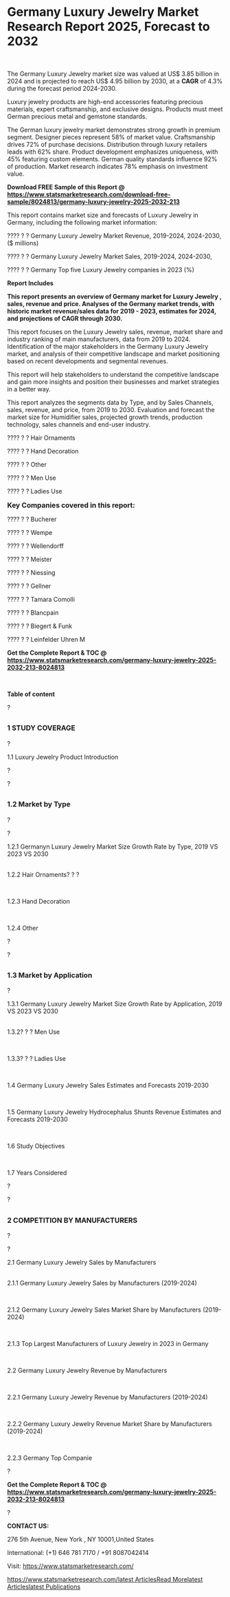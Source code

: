 <h1>Germany Luxury Jewelry Market Research Report 2025, Forecast to 2032</h1><br/><p>The Germany Luxury Jewelry market size was valued at US$ 3.85 billion in 2024 and is projected to reach US$ 4.95 billion by 2030, at a <strong>CAGR</strong> of 4.3% during the forecast period 2024-2030.</p>
 
 
 
 <p>Luxury jewelry products are high-end accessories featuring precious materials, expert craftsmanship, and exclusive designs. Products must meet German precious metal and gemstone standards.</p>
 
 
 
 <p>The German luxury jewelry market demonstrates strong growth in premium segment. Designer pieces represent 58% of market value. Craftsmanship drives 72% of purchase decisions. Distribution through luxury retailers leads with 62% share. Product development emphasizes uniqueness, with 45% featuring custom elements. German quality standards influence 92% of production. Market research indicates 78% emphasis on investment value.</p>
 
 
 
 <p><strong>Download FREE Sample of this Report @ <a href="https://www.statsmarketresearch.com/download-free-sample/8024813/germany-luxury-jewelry-2025-2032-213">https://www.statsmarketresearch.com/download-free-sample/8024813/germany-luxury-jewelry-2025-2032-213</a></strong></p>
 
 
 
 <p>This report contains market size and forecasts of Luxury Jewelry in Germany, including the following market information:</p>
 
 
 
 <p>???? ? ? Germany Luxury Jewelry Market Revenue, 2019-2024, 2024-2030, ($ millions)</p>
 
 
 
 <p>???? ? ? Germany Luxury Jewelry Market Sales, 2019-2024, 2024-2030,</p>
 
 
 
 <p>???? ? ? Germany Top five Luxury Jewelry companies in 2023 (%)</p>
 
 
 
 <p><strong>Report Includes</strong></p>
 
 
 
 <p><strong>This report presents an overview of Germany market for Luxury Jewelry , sales, revenue and price. Analyses of the Germany market trends, with historic market revenue/sales data for 2019 - 2023, estimates for 2024, and projections of <strong>CAGR</strong> through 2030.</strong></p>
 
 
 
 <p>This report focuses on the Luxury Jewelry sales, revenue, market share and industry ranking of main manufacturers, data from 2019 to 2024. Identification of the major stakeholders in the Germany Luxury Jewelry market, and analysis of their competitive landscape and market positioning based on recent developments and segmental revenues.</p>
 
 
 
 <p>This report will help stakeholders to understand the competitive landscape and gain more insights and position their businesses and market strategies in a better way.</p>
 
 
 
 <p>This report analyzes the segments data by Type, and by Sales Channels, sales, revenue, and price, from 2019 to 2030. Evaluation and forecast the market size for Humidifier sales, projected growth trends, production technology, sales channels and end-user industry.</p>
 
 
 
 <p>???? ? ? Hair Ornaments</p>
 
 
 
 <p>???? ? ? Hand Decoration</p>
 
 
 
 <p>???? ? ? Other</p>
 
 
 
 <p>???? ? ? Men Use</p>
 
 
 
 <p>???? ? ? Ladies Use</p>
 
 
 
 <p><span style="font-size:16px"><strong>Key Companies covered in this report:</strong></span></p>
 
 
 
 <p>???? ? ? Bucherer</p>
 
 
 
 <p>???? ? ? Wempe</p>
 
 
 
 <p>???? ? ? Wellendorff</p>
 
 
 
 <p>???? ? ? Meister</p>
 
 
 
 <p>???? ? ? Niessing</p>
 
 
 
 <p>???? ? ? Gellner</p>
 
 
 
 <p>???? ? ? Tamara Comolli</p>
 
 
 
 <p>???? ? ? Blancpain</p>
 
 
 
 <p>???? ? ? Biegert & Funk</p>
 
 
 
 <p>???? ? ? Leinfelder Uhren M</p>
 
 
 
 <div><b>Get the Complete Report & TOC @ <a href="https://www.statsmarketresearch.com/germany-luxury-jewelry-2025-2032-213-8024813">https://www.statsmarketresearch.com/germany-luxury-jewelry-2025-2032-213-8024813</a></b></div>
 
 
 
 <p><br />
 
 <b>Table of content</b></p>
 
 
 
 <p>? </p>
 
 
 
 <h2><span style="font-size:16px"><strong>1 STUDY COVERAGE</strong></span></h2>
 
 
 
 <p>? </p>
 
 
 
 <p>1.1 Luxury Jewelry Product Introduction</p>
 
 
 
 <p>? </p>
 
 
 
 <p>? </p>
 
 
 
 <h2><span style="font-size:16px"><strong>1.2 Market by Type</strong></span></h2>
 
 
 
 <p>? </p>
 
 
 
 <p>? </p>
 
 
 
 <p>1.2.1 Germanyn Luxury Jewelry Market Size Growth Rate by Type, 2019 VS 2023 VS 2030<br />
 
 <br />
 
 1.2.2 Hair Ornaments? ? ? <br />
 
 <br />
 
 1.2.3 Hand Decoration<br />
 
 <br />
 
 1.2.4 Other<br />
 
 ? </p>
 
 
 
 <p>? </p>
 
 
 
 <h2><span style="font-size:16px"><strong>1.3 Market by Application</strong></span></h2>
 
 
 
 <p>? </p>
 
 
 
 <p>1.3.1 Germany Luxury Jewelry Market Size Growth Rate by Application, 2019 VS 2023 VS 2030<br />
 
 <br />
 
 1.3.2? ? ? Men Use<br />
 
 <br />
 
 1.3.3? ? ? Ladies Use<br />
 
 <br />
 
 1.4 Germany Luxury Jewelry Sales Estimates and Forecasts 2019-2030<br />
 
 <br />
 
 1.5 Germany Luxury Jewelry Hydrocephalus Shunts Revenue Estimates and Forecasts 2019-2030<br />
 
 <br />
 
 1.6 Study Objectives<br />
 
 <br />
 
 1.7 Years Considered</p>
 
 
 
 <p>? </p>
 
 
 
 <p>? </p>
 
 
 
 <h2><span style="font-size:16px"><strong>2 COMPETITION BY MANUFACTURERS</strong></span></h2>
 
 
 
 <p>? </p>
 
 
 
 <p>? </p>
 
 
 
 <p>2.1 Germany Luxury Jewelry Sales by Manufacturers<br />
 
 <br />
 
 2.1.1 Germany Luxury Jewelry Sales by Manufacturers (2019-2024)<br />
 
 <br />
 
 2.1.2 Germany Luxury Jewelry Sales Market Share by Manufacturers (2019-2024)<br />
 
 <br />
 
 2.1.3 Top Largest Manufacturers of Luxury Jewelry in 2023 in Germany<br />
 
 <br />
 
 2.2 Germany Luxury Jewelry Revenue by Manufacturers<br />
 
 <br />
 
 2.2.1 Germany Luxury Jewelry Revenue by Manufacturers (2019-2024)<br />
 
 <br />
 
 2.2.2 Germany Luxury Jewelry Revenue Market Share by Manufacturers (2019-2024)<br />
 
 <br />
 
 2.2.3 Germany Top Companie</p>
 
 
 
 <p>? </p>
 
 
 
 <div><b>Get the Complete Report & TOC @ <a href="https://www.statsmarketresearch.com/germany-luxury-jewelry-2025-2032-213-8024813">https://www.statsmarketresearch.com/germany-luxury-jewelry-2025-2032-213-8024813</a></b></div>
 
 
 
 <p>? </p>
 
 
 
 <p><b>CONTACT US:</b><br />
 
 276 5th Avenue, New York , NY 10001,United States<br />
 
 International: (+1) 646 781 7170 / +91 8087042414<br />
 
 Visit: <a href="https://www.statsmarketresearch.com/">https://www.statsmarketresearch.com/</a><br />
 
 <a href="https://gyeongbokgung.com">https://www.statsmarketresearch.com/</a><a href="https://hallyeomaritime.com">latest Articles</a><a href="https://jingwansa.com">Read More</a><a href="https://nguoiviet.jp/">latest Articles</a><a href="https://www.intelmarketresearch.com/">latest Publications</a></p>